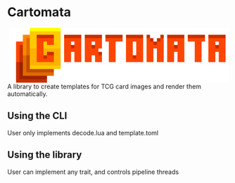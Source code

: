 # Cartomata

<img src="https://raw.githubusercontent.com/piface314/cartomata/refs/heads/main/docs/logo.png" alt="Cartomata logo" width="500" align="right">

A library to create templates for TCG card images and render them automatically.

## Using the CLI

User only implements decode.lua and template.toml

## Using the library

User can implement any trait, and controls pipeline threads
